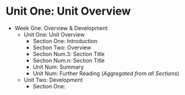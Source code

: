 # Unit One: Unit Overview

* Week One: Overview & Development
    * Unit One: Unit Overview
        * Section One: Introduction
        * Section Two: Overview
        * Section Num.3: Section Title
        * Section Num.*n*: Section Title
        * Unit Num: Summary
        * Unit Num: Further Reading (*Aggregated from all Sections*)
    * Unit Two: Development
        * Section One:
